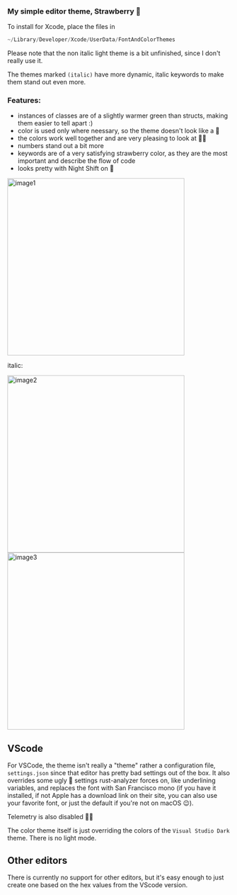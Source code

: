 ### My simple editor theme, Strawberry 🍓

To install for Xcode, place the files in 

```swift
~/Library/Developer/Xcode/UserData/FontAndColorThemes
```

Please note that the non italic light theme is a bit unfinished, since I don't really use it.

The themes marked `(italic)` have more dynamic, italic keywords to make them stand out even more.

### Features:
- instances of classes are of a slightly warmer green than structs, making them easier to tell apart :)
- color is used only where neessary, so the theme doesn't look like a 🎄
- the colors work well together and are very pleasing to look at 🍓😋
- numbers stand out a bit more
- keywords are of a very satisfying strawberry color, as they are the most important and describe the flow of code
- looks pretty with Night Shift on 🌙

<img width="400" alt="image1" src="https://user-images.githubusercontent.com/94306330/201350347-fdf5229d-4d6f-4244-9887-d3263c9daf3c.png">

italic:

<img width="400" alt="image2" src="https://user-images.githubusercontent.com/94306330/202185178-f3bdf765-e918-445a-bc88-f6bcb8e46cb2.png">

<img width="400" alt="image3" src="https://user-images.githubusercontent.com/94306330/202185584-d6bb1fcd-d8e6-4e2a-823e-d86d142bb9d5.png">


## VScode

For VSCode, the theme isn't really a "theme" rather a configuration file, `settings.json` since that editor has pretty bad settings out of the box. It also overrides some ugly 🎄 settings rust-analyzer forces on, like underlining variables, and replaces the font with San Francisco mono (if you have it installed, if not Apple has a download link on their site, you can also use your favorite font, or just the default if you're not on macOS 😉).

Telemetry is also disabled 🕵🏻

The color theme itself is just overriding the colors of the `Visual Studio Dark` theme. There is no light mode.

## Other editors

There is currently no support for other editors, but it's easy enough to just create one based on the hex values from the VScode version.
